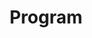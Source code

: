 ---
title: "Program"
meta_title: "Program - ENGREENVN"
description: "Discover the importance of participation and unlock new opportunities. Join us to learn why getting involved is key to personal growth and success."
image: "/assets/american.jpg"
draft: false
---